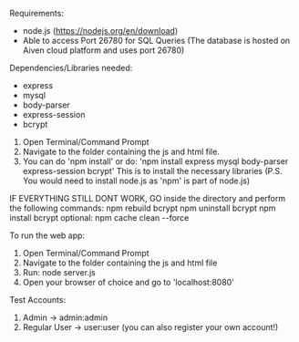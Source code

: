 Requirements:
- node.js (https://nodejs.org/en/download)
- Able to access Port 26780 for SQL Queries
(The database is hosted on Aiven cloud platform and uses port 26780)

Dependencies/Libraries needed:
- express
- mysql
- body-parser
- express-session
- bcrypt

1) Open Terminal/Command Prompt
2) Navigate to the folder containing the js and html file.
3) You can do 'npm install' or do: 'npm install express mysql body-parser express-session bcrypt'
This is to install the necessary libraries
(P.S. You would need to install node.js as 'npm' is part of node.js)

IF EVERYTHING STILL DONT WORK, GO inside the directory and perform the following commands:
npm rebuild bcrypt
npm uninstall bcrypt
npm install bcrypt
optional: npm cache clean --force

To run the web app:
1) Open Terminal/Command Prompt
2) Navigate to the folder containing the js and html file
3) Run: node server.js
4) Open your browser of choice and go to 'localhost:8080'

Test Accounts:
1) Admin -> admin:admin
2) Regular User -> user:user (you can also register your own account!)